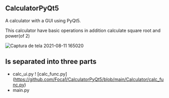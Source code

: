 ## CalculatorPyQt5

A calculator with a GUI using PyQt5.

This calculator have basic operations in addition calculate square root and power(of 2)


![Captura de tela 2021-08-11 165020](https://user-images.githubusercontent.com/79917420/129093853-2810a6f3-6db0-422a-8932-c252042c9d81.png)

## Is separated into three parts

* calc_ui.py
! [calc_func.py] (https://github.com/Foca1/CalculatorPyQt5/blob/main/Calculator/calc_func.py)
* main.py
